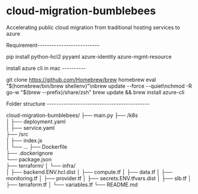 # cloud-migration-bumblebees
Accelerating public cloud migration from traditional hosting services to azure


Requirement--------------------------

pip install 
            python-hcl2 
            pyyaml
            azure-identity 
            azure-mgmt-resource

install azure cli in mac ---------- 

git clone https://github.com/Homebrew/brew homebrew
eval "$(homebrew/bin/brew shellenv)"\nbrew update --force --quiet\nchmod -R go-w "$(brew --prefix)/share/zsh"
brew update && brew install azure-cli


Folder structure -------------------------------------------

cloud-migration-bumblebees/
├── main.py 
├── /k8s                
│   ├── deployment.yaml  
│   ├── service.yaml     
├── /src                 
│   ├── index.js         
│   └── ...
├── Dockerfile           
├── .dockerignore      
└── package.json                     
├── terraform/
│   └── infra/                 
│       ├── backend.ENV.hcl.dist
│       ├── compute.tf
│       ├── data.tf
│       ├── monitoring.tf
│       ├── provider.tf
│       ├── secrets.ENV.tfvars.dist
│       ├── slb.tf
│       ├── terraform.tf
│       └── variables.tf
└── README.md                 
